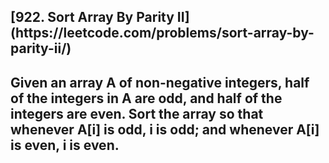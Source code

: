 <h2>[922. Sort Array By Parity II](https://leetcode.com/problems/sort-array-by-parity-ii/)<h2>

Given an array A of non-negative integers, half of the integers in A are odd, and half of the integers are even.
Sort the array so that whenever A[i] is odd, i is odd; and whenever A[i] is even, i is even.